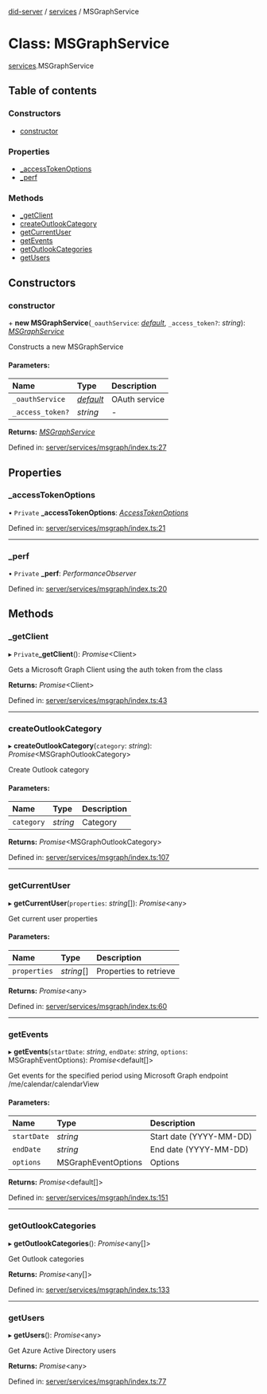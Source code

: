[did-server](../README.md) / [services](../modules/services.md) / MSGraphService

# Class: MSGraphService

[services](../modules/services.md).MSGraphService

## Table of contents

### Constructors

- [constructor](services.msgraphservice.md#constructor)

### Properties

- [\_accessTokenOptions](services.msgraphservice.md#_accesstokenoptions)
- [\_perf](services.msgraphservice.md#_perf)

### Methods

- [\_getClient](services.msgraphservice.md#_getclient)
- [createOutlookCategory](services.msgraphservice.md#createoutlookcategory)
- [getCurrentUser](services.msgraphservice.md#getcurrentuser)
- [getEvents](services.msgraphservice.md#getevents)
- [getOutlookCategories](services.msgraphservice.md#getoutlookcategories)
- [getUsers](services.msgraphservice.md#getusers)

## Constructors

### constructor

\+ **new MSGraphService**(`_oauthService`: [*default*](services_oauth.default.md), `_access_token?`: *string*): [*MSGraphService*](services.msgraphservice.md)

Constructs a new MSGraphService

#### Parameters:

Name | Type | Description |
:------ | :------ | :------ |
`_oauthService` | [*default*](services_oauth.default.md) | OAuth service   |
`_access_token?` | *string* | - |

**Returns:** [*MSGraphService*](services.msgraphservice.md)

Defined in: [server/services/msgraph/index.ts:27](https://github.com/Puzzlepart/did/blob/f23caba1/server/services/msgraph/index.ts#L27)

## Properties

### \_accessTokenOptions

• `Private` **\_accessTokenOptions**: [*AccessTokenOptions*](../interfaces/services_oauth.accesstokenoptions.md)

Defined in: [server/services/msgraph/index.ts:21](https://github.com/Puzzlepart/did/blob/f23caba1/server/services/msgraph/index.ts#L21)

___

### \_perf

• `Private` **\_perf**: *PerformanceObserver*

Defined in: [server/services/msgraph/index.ts:20](https://github.com/Puzzlepart/did/blob/f23caba1/server/services/msgraph/index.ts#L20)

## Methods

### \_getClient

▸ `Private`**_getClient**(): *Promise*<Client\>

Gets a Microsoft Graph Client using the auth token from the class

**Returns:** *Promise*<Client\>

Defined in: [server/services/msgraph/index.ts:43](https://github.com/Puzzlepart/did/blob/f23caba1/server/services/msgraph/index.ts#L43)

___

### createOutlookCategory

▸ **createOutlookCategory**(`category`: *string*): *Promise*<MSGraphOutlookCategory\>

Create Outlook category

#### Parameters:

Name | Type | Description |
:------ | :------ | :------ |
`category` | *string* | Category    |

**Returns:** *Promise*<MSGraphOutlookCategory\>

Defined in: [server/services/msgraph/index.ts:107](https://github.com/Puzzlepart/did/blob/f23caba1/server/services/msgraph/index.ts#L107)

___

### getCurrentUser

▸ **getCurrentUser**(`properties`: *string*[]): *Promise*<any\>

Get current user properties

#### Parameters:

Name | Type | Description |
:------ | :------ | :------ |
`properties` | *string*[] | Properties to retrieve    |

**Returns:** *Promise*<any\>

Defined in: [server/services/msgraph/index.ts:60](https://github.com/Puzzlepart/did/blob/f23caba1/server/services/msgraph/index.ts#L60)

___

### getEvents

▸ **getEvents**(`startDate`: *string*, `endDate`: *string*, `options`: MSGraphEventOptions): *Promise*<default[]\>

Get events for the specified period using Microsoft Graph endpoint /me/calendar/calendarView

#### Parameters:

Name | Type | Description |
:------ | :------ | :------ |
`startDate` | *string* | Start date (YYYY-MM-DD)   |
`endDate` | *string* | End date (YYYY-MM-DD)   |
`options` | MSGraphEventOptions | Options    |

**Returns:** *Promise*<default[]\>

Defined in: [server/services/msgraph/index.ts:151](https://github.com/Puzzlepart/did/blob/f23caba1/server/services/msgraph/index.ts#L151)

___

### getOutlookCategories

▸ **getOutlookCategories**(): *Promise*<any[]\>

Get Outlook categories

**Returns:** *Promise*<any[]\>

Defined in: [server/services/msgraph/index.ts:133](https://github.com/Puzzlepart/did/blob/f23caba1/server/services/msgraph/index.ts#L133)

___

### getUsers

▸ **getUsers**(): *Promise*<any\>

Get Azure Active Directory users

**Returns:** *Promise*<any\>

Defined in: [server/services/msgraph/index.ts:77](https://github.com/Puzzlepart/did/blob/f23caba1/server/services/msgraph/index.ts#L77)
